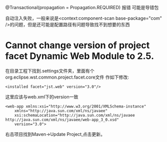 @Transactional(propagation = Propagation.REQUIRED) 报错 可能是导错包

自动注入失败，一般来说是<context:component-scan base-package="com" />的问题，但是还可能是配置路径有问题导致找不到想要的东西
# Cannot change version of project facet Dynamic Web Module to 2.5.
在目录工程下找到.settings文件夹，里面有个org.eclipse.wst.common.project.facet.core文件
作如下修改:
```
<installed facet="jst.web" version="3.0"/>
```
这里应该与web.xml下的version一致
```
<web-app xmlns:xsi="http://www.w3.org/2001/XMLSchema-instance"
	xmlns="http://java.sun.com/xml/ns/javaee"
	xsi:schemaLocation="http://java.sun.com/xml/ns/javaee http://java.sun.com/xml/ns/javaee/web-app_3_0.xsd"
	version="3.0">
```
右击项目找到Maven->Update Project,点击更新。